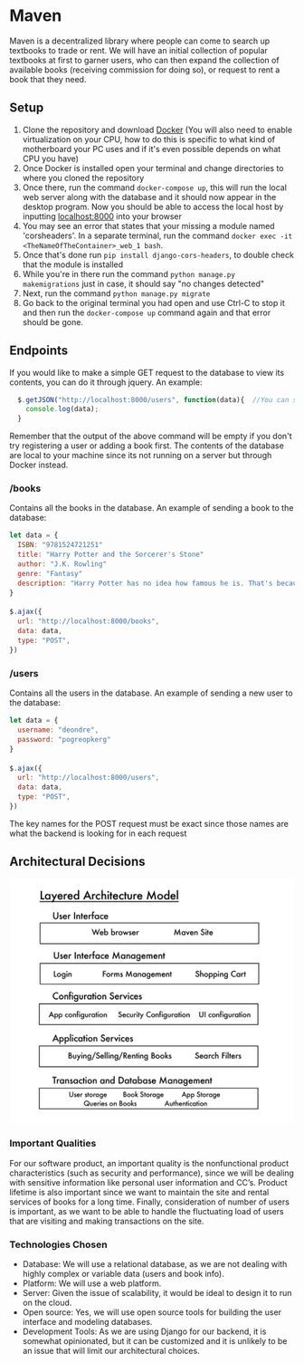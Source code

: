 # Maven

Maven is a decentralized library where people can come to search up textbooks to trade or rent. We will have an initial collection of popular textbooks at first to garner users, who can then expand the collection of available books (receiving commission for doing so), or request to rent a book that they need.


## Setup
1. Clone the repository and download [Docker](https://www.docker.com/get-started) (You will also need to enable virtualization on your CPU, how to do this is specific to what kind of motherboard your PC uses and if it's even possible depends on what CPU you have)
2. Once Docker is installed open your terminal and change directories to where you cloned the repository
3. Once there, run the command `docker-compose up`, this will run the local web server along with the database and it should now appear in the desktop program. Now you should be able to access the local host by inputting [localhost:8000](http://localhost:8000) into your browser
4. You may see an error that states that your missing a module named 'corsheaders'. In a separate terminal, run the command `docker exec -it <TheNameOfTheContainer>_web_1 bash`.
5. Once that's done run `pip install django-cors-headers`, to double check that the module is installed
6. While you're in there run the command `python manage.py makemigrations` just in case, it should say "no changes detected"
7. Next, run the command `python manage.py migrate` 
8. Go back to the original terminal you had open and use Ctrl-C to stop it and then run the `docker-compose up` command again and that error should be gone.
## Endpoints
If you would like to make a simple GET request to the database to view its contents, you can do it through jquery. An example:
```javascript
  $.getJSON("http://localhost:8000/users", function(data){  //You can swap users for books and get the output of books in the database
    console.log(data);
  }
```
Remember that the output of the above command will be empty if you don't try registering a user or adding a book first. The contents of the database are local to your machine since its not running on a server but through Docker instead.
### /books
Contains all the books in the database. An example of sending a book to the database:
```javascript
let data = {
  ISBN: "9781524721251"
  title: "Harry Potter and the Sorcerer's Stone"
  author: "J.K. Rowling"
  genre: "Fantasy"
  description: "Harry Potter has no idea how famous he is. That's because he's being raised by his miserable aunt and uncle who are terrified Harry will learn that he's really a wizard, just as his parents were. But everything changes when Harry is summoned to attend an infamous school for wizards, and he begins to discover some clues about his illustrious birthright. From the surprising way he is greeted by a lovable giant, to the unique curriculum and colorful faculty at his unusual school, Harry finds himself drawn deep inside a mystical world he never knew existed and closer to his own noble destiny."
}

$.ajax({
  url: "http://localhost:8000/books",
  data: data,
  type: "POST",
})
```
### /users
Contains all the users in the database. An example of sending a new user to the database:
```javascript
let data = {
  username: "deondre",
  password: "pogreopkerg"
}

$.ajax({
  url: "http://localhost:8000/users",
  data: data,
  type: "POST",
})
```
The key names for the POST request must be exact since those names are what the backend is looking for in each request


## Architectural Decisions

![image](./Layered_Architecture_Model.png)

### Important Qualities
For our software product, an important quality is the nonfunctional product characteristics (such as security and performance), since we will be dealing with sensitive information like personal user information and CC’s. Product lifetime is also important since we want to maintain the site and rental services of books for a long time. Finally, consideration of number of users is important, as we want to be able to handle the fluctuating load of users that are visiting and making transactions on the site.

### Technologies Chosen
- Database: We will use a relational database, as we are not dealing with highly complex or variable data (users and book info).
- Platform: We will use a web platform.
- Server: Given the issue of scalability, it would be ideal to design it to run on the cloud.
- Open source: Yes, we will use open source tools for building the user interface and modeling databases.
- Development Tools: As we are using Django for our backend, it is somewhat opinionated, but it can be customized and it is unlikely to be an issue that will limit our architectural choices.
